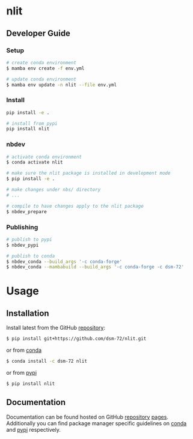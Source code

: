 # nlit

<!-- WARNING: THIS FILE WAS AUTOGENERATED! DO NOT EDIT! -->

## Developer Guide

### Setup

``` sh
# create conda environment
$ mamba env create -f env.yml

# update conda environment
$ mamba env update -n nlit --file env.yml
```

### Install

``` sh
pip install -e .

# install from pypi
pip install nlit
```

### nbdev

``` sh
# activate conda environment
$ conda activate nlit

# make sure the nlit package is installed in development mode
$ pip install -e .

# make changes under nbs/ directory
# ...

# compile to have changes apply to the nlit package
$ nbdev_prepare
```

### Publishing

``` sh
# publish to pypi
$ nbdev_pypi

# publish to conda
$ nbdev_conda --build_args '-c conda-forge'
$ nbdev_conda --mambabuild --build_args '-c conda-forge -c dsm-72'
```

# Usage

## Installation

Install latest from the GitHub
[repository](https://github.com/dsm-72/nlit):

``` sh
$ pip install git+https://github.com/dsm-72/nlit.git
```

or from [conda](https://anaconda.org/dsm-72/nlit)

``` sh
$ conda install -c dsm-72 nlit
```

or from [pypi](https://pypi.org/project/nlit/)

``` sh
$ pip install nlit
```

## Documentation

Documentation can be found hosted on GitHub
[repository](https://github.com/dsm-72/nlit)
[pages](https://dsm-72.github.io/nlit/). Additionally you can find
package manager specific guidelines on
[conda](https://anaconda.org/dsm-72/nlit) and
[pypi](https://pypi.org/project/nlit/) respectively.
